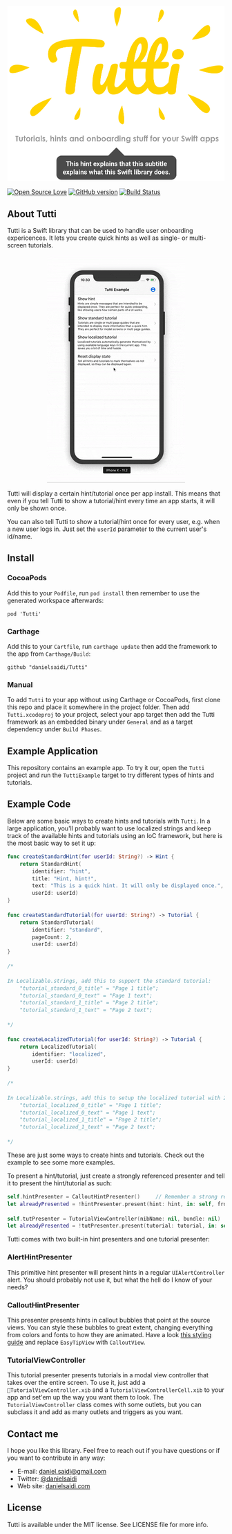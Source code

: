 <p align="center">
    <img src ="Resources/Logo.png" />
</p>


[![Open Source Love](https://badges.frapsoft.com/os/mit/mit.svg?v=102)](https://github.com/ellerbrock/open-source-badge/)
[![GitHub version](https://badge.fury.io/gh/danielsaidi%2FTutti.svg)](http://badge.fury.io/gh/danielsaidi%2FTutti)
[![Build Status](https://api.travis-ci.org/danielsaidi/Tutti.svg)](https://travis-ci.org/danielsaidi/Tutti)


## About Tutti

Tutti is a Swift library that can be used to handle user onboarding expericences.
It lets you create quick hints as well as single- or multi-screen tutorials.

<p align="center">
    <img src ="Resources/Demo.gif" />
</p>

Tutti will display a certain hint/tutorial once per app install. This means that
even if you tell Tutti to show a tutorial/hint every time an app starts, it will
only be shown once. 

You can also tell Tutti to show a tutorial/hint once for every user, e.g. when a
new user logs in. Just set the `userId` parameter to the current user's id/name.


## Install

### CocoaPods

Add this to your `Podfile`, run `pod install` then remember to use the generated
workspace afterwards:

```
pod 'Tutti'
```

### Carthage

Add this to your `Cartfile`, run `carthage update` then add the framework to the
app from `Carthage/Build`:

```
github "danielsaidi/Tutti"
```

### Manual

To add `Tutti` to your app without using Carthage or CocoaPods, first clone this
repo and place it somewhere in the project folder. Then add `Tutti.xcodeproj` to
your project, select your app target then add the Tutti framework as an embedded
binary under `General` and as a target dependency under `Build Phases`.


## Example Application

This repository contains an example app. To try it our, open the `Tutti` project
and run the `TuttiExample` target to try different types of hints and tutorials.


## Example Code

Below are some basic ways to create hints and tutorials with `Tutti`. In a large
application, you'll probably want to use localized strings and keep track of the
available hints and tutorials using an IoC framework, but here is the most basic
way to set it up:


```swift
func createStandardHint(for userId: String?) -> Hint {
    return StandardHint(
        identifier: "hint", 
        title: "Hint, hint!", 
        text: "This is a quick hint. It will only be displayed once.", 
        userId: userId)
}

func createStandardTutorial(for userId: String?) -> Tutorial {
    return StandardTutorial(
        identifier: "standard", 
        pageCount: 2,
        userId: userId)
}

/* 

In Localizable.strings, add this to support the standard tutorial:
    "tutorial_standard_0_title" = "Page 1 title";
    "tutorial_standard_0_text" = "Page 1 text";
    "tutorial_standard_1_title" = "Page 2 title";
    "tutorial_standard_1_text" = "Page 2 text";

*/

func createLocalizedTutorial(for userId: String?) -> Tutorial {
    return LocalizedTutorial(
        identifier: "localized", 
        userId: userId)
}

/* 

In Localizable.strings, add this to setup the localized tutorial with 2 pages:
    "tutorial_localized_0_title" = "Page 1 title";
    "tutorial_localized_0_text" = "Page 1 text";
    "tutorial_localized_1_title" = "Page 2 title";
    "tutorial_localized_1_text" = "Page 2 text";

*/
```

These are just some ways to create hints and tutorials. Check out the example to
see some more examples.

To present a hint/tutorial, just create a strongly referenced presenter and tell
it to present the hint/tutorial as such:

```swift
self.hintPresenter = CalloutHintPresenter()     // Remember a strong reference!
let alreadyPresented = !hintPresenter.present(hint: hint, in: self, from: view)

self.tutPresenter = TutorialViewController(nibName: nil, bundle: nil)   // Strong!
let alreadyPresented = !tutPresenter.present(tutorial: tutorial, in: self, from: view)
```

Tutti comes with two built-in hint presenters and one tutorial presenter:

### AlertHintPresenter

This primitive hint presenter will present hints in a regular `UIAlertController`
alert. You should probably not use it, but what the hell do I know of your needs?

### CalloutHintPresenter

This presenter presents hints in callout bubbles that point at the source views.
You can style these bubbles to great extent, changing everything from colors and
fonts to how they are animated. Have a look [this styling guide](Appearance) and
replace `EasyTipView` with `CalloutView`.

### TutorialViewController

This tutorial presenter presents tutorials in a modal view controller that takes
over the entire screen. To use it, just add a `TutorialViewController.xib` and a
`TutorialViewControllerCell.xib` to your app and set'em up the way you want them
to look. The `TutorialViewController` class comes with some outlets, but you can
subclass it and add as many outlets and triggers as you want.


## Contact me

I hope you like this library. Feel free to reach out if you have questions or if
you want to contribute in any way:

* E-mail: [daniel.saidi@gmail.com](mailto:daniel.saidi@gmail.com)
* Twitter: [@danielsaidi](http://www.twitter.com/danielsaidi)
* Web site: [danielsaidi.com](http://www.danielsaidi.com)


## License

Tutti is available under the MIT license. See LICENSE file for more info.



[Carthage]: https://github.com/Carthage/Carthage
[CocoaPods]: https://cocoapods.org/

[Appearance]: https://github.com/teodorpatras/EasyTipView/#-customising-the-appearance-